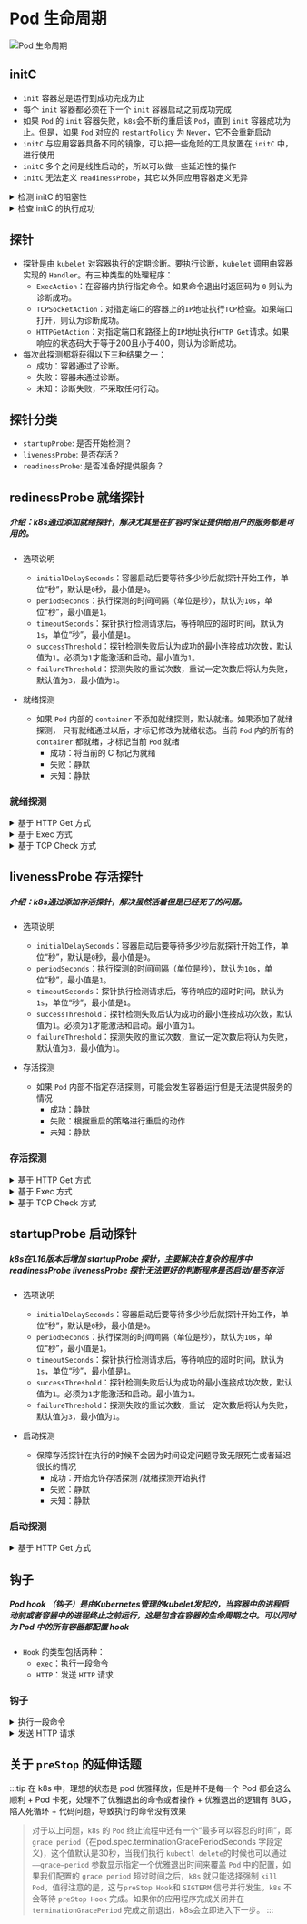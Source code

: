 # Pod 生命周期

![Pod 生命周期](/img/k8s/podLifeCycle.png)

## initC
+ `init` 容器总是运行到成功完成为止
+ 每个 `init` 容器都必须在下一个 `init` 容器启动之前成功完成
+ 如果 `Pod` 的 `init` 容器失败，`k8s`会不断的重启该 `Pod`，直到 `init` 容器成功为止。但是，如果 `Pod` 对应的 `restartPolicy` 为 `Never`，它不会重新启动
+ `initC` 与应用容器具备不同的镜像，可以把一些危险的工具放置在 `initC` 中，进行使用
+ `initC` 多个之间是线性启动的，所以可以做一些延迟性的操作
+ `initC` 无法定义 `readinessProbe`，其它以外同应用容器定义无异

<details>
<summary>检测 initC 的阻塞性</summary>

```yaml showLineNumbers
apiVersion: v1
kind: Pod
metadata:
  name: initc-1
  labels:
    app: initc
spec:
  containers:
  - name: myapp-container
    image: wangyanglinux/tools:busybox
    command: ['sh', '-c', 'echo The app is running! && sleep 3600']
  initContainers:
  - name: init-myservice
    image: wangyanglinux/tools:busybox
    command: ['sh', '-c', 'until nslookup myservice; do echo waiting for myservice; sleep 2; done;']
  - name: init-mydb
    image: wangyanglinux/tools:busybox
    command: ['sh', '-c', 'until nslookup mydb; do echo waiting for mydb; sleep 2; done;']
```

<details>
<summary>唤醒</summary>

```shell showLineNumbers
kubectl create svc clusterip myservice --tcp=80:80
kubectl create svc clusterip mydb --tcp=80:80
```

</details>
</details>


<details>
<summary>检查 initC 的执行成功</summary>

```yaml showLineNumbers
apiVersion: v1
kind: Pod
metadata:
 name: myapp-pod
 labels:
   app: myapp
spec:
 containers:
 - name: myapp
   image: wangyanglinux/myapp:v1.0
 initContainers:
 - name: randexit
     image: wangyanglinux/tools:randexitv1
   args: ["--exitcode=1"]
```

<details>
<summary>镜像构建</summary>

```yaml showLineNumbers
FROM alpine
ADD ./randexit /root
RUN chmod +x /root/randexit
CMD ["--sleeptime=5"]  
ENTRYPOINT ["/root/randexit"]
```

</details>

<details>
<summary>命令代码</summary>

```golang showLineNumbers
package main

import (
    "flag"
    "fmt"
    "math/rand"
    "os"
    "time"
)

func main() {
    sleepTime := flag.Int("sleeptime", 4, "休眠时间")
    exitcode := flag.Int("exitcode", 2, "返回码")
    flag.Parse()
    sleeptimeDing := *sleepTime
    // 处理休眠逻辑
    for *sleepTime >= 0 {
        time.Sleep(time.Second * 1)
        *sleepTime--
    }
    // 产生随机返回码
    // exitcode 值为 0, 返回码为 0
    // exitcode 值为 1，返回码为 1
    // 否则随机产生返回码
    if *exitcode == 0 {
        fmt.Printf("休眠 %v 秒，返回码为 %v！\n", sleeptimeDing, 0)
        os.Exit(0)
    } else if *exitcode == 1 {
        fmt.Printf("休眠 %v 秒，返回码为 %v！\n", sleeptimeDing, 1)
        os.Exit(1)
    } else {
        rand.Seed(time.Now().UnixNano())
        num := rand.Intn(100)
        if num >= 50 {
            fmt.Printf("休眠 %v 秒，产生的随机数为 %v，大于等于 50 ，返回码为 %v！\n", sleeptimeDing, num, 1)
            os.Exit(1)
        } else {
            fmt.Printf("休眠 %v 秒，产生的随机数为 %v，小于等于 50 ，返回码为 %v！\n", sleeptimeDing, num, 0)
            os.Exit(0)
        }
    }
}
```

</details>

</details>

## 探针
+ 探针是由 `kubelet` 对容器执行的定期诊断。要执行诊断，`kubelet` 调用由容器实现的 `Handler`。有三种类型的处理程序：
    + `ExecAction`：在容器内执行指定命令。如果命令退出时返回码为 `0` 则认为诊断成功。
    + `TCPSocketAction`：对指定端口的容器上的`IP`地址执行`TCP`检查。如果端口打开，则认为诊断成功。
    + `HTTPGetAction`：对指定端口和路径上的`IP`地址执行`HTTP Get`请求。如果响应的状态码大于等于200且小于400，则认为诊断成功。
+ 每次此探测都将获得以下三种结果之一：
    + 成功：容器通过了诊断。
    + 失败：容器未通过诊断。
    + 未知：诊断失败，不采取任何行动。

## 探针分类
+ `startupProbe`: 是否开始检测？
+ `livenessProbe`: 是否存活？
+ `readinessProbe`: 是否准备好提供服务？

## redinessProbe 就绪探针
##### 介绍：k8s通过添加就绪探针，解决尤其是在扩容时保证提供给用户的服务都是可用的。
+ 选项说明
    + `initialDelaySeconds`：容器启动后要等待多少秒后就探针开始工作，单位“秒”，默认是`0`秒，最小值是`0`。
    + `periodSeconds`：执行探测的时间间隔（单位是秒），默认为`10s`，单位“秒”，最小值是`1`。
    + `timeoutSeconds`：探针执行检测请求后，等待响应的超时时间，默认为`1s`，单位“秒”，最小值是`1`。
    + `successThreshold`：探针检测失败后认为成功的最小连接成功次数，默认值为`1`。必须为`1`才能激活和启动。最小值为`1`。
    + `failureThreshold`：探测失败的重试次数，重试一定次数后将认为失败，默认值为`3`，最小值为`1`。

+ 就绪探测
    + 如果 `Pod` 内部的 `container` 不添加就绪探测，默认就绪。如果添加了就绪探测， 只有就绪通过以后，才标记修改为就绪状态。当前 `Pod` 内的所有的 `container` 都就绪，才标记当前 `Pod` 就绪
        + 成功：将当前的 C 标记为就绪
        + 失败：静默
        + 未知：静默

### 就绪探测


<details>
<summary>基于 HTTP Get 方式</summary>

```yaml showLineNumbers
apiVersion: v1
kind: Pod
metadata:
 name: readiness-httpget-pod
 namespace: default
 labels:
   app: myapp
   env: test
spec:
 containers:
 - name: readiness-httpget-container
   image: wangyanglinux/myapp:v1.0
   imagePullPolicy: IfNotPresent
   readinessProbe:
     httpGet:
       port: 80
       path: /index1.html
     initialDelaySeconds: 1
     periodSeconds: 3
```

</details>

<details>
<summary>基于 Exec 方式</summary>

```yaml showLineNumbers
apiVersion: v1
kind: Pod
metadata:
 name: readiness-exec-pod
 namespace: default
spec:
 containers:
 - name: readiness-exec-container
   image: wangyanglinux/tools:busybox
   imagePullPolicy: IfNotPresent
   command: ["/bin/sh","-c","touch /tmp/live ; sleep 60; rm -rf /tmp/live;
sleep
3600"]
   readinessProbe:
     exec:
       command: ["test","-e","/tmp/live"]
     initialDelaySeconds: 1
     periodSeconds: 3
```

</details>

<details>
<summary>基于 TCP Check 方式</summary>

```yaml showLineNumbers
apiVersion: v1
kind: Pod
metadata:
 name: readiness-tcp-pod
spec:
 containers:
 - name: readiness-exec-container
   image: wangyanglinux/myapp:v1.0
   readinessProbe:
     initialDelaySeconds: 5
     timeoutSeconds: 1
     tcpSocket:
       port: 80
```

</details>

## livenessProbe 存活探针
##### 介绍：k8s通过添加存活探针，解决虽然活着但是已经死了的问题。
+ 选项说明
    + `initialDelaySeconds`：容器启动后要等待多少秒后就探针开始工作，单位“秒”，默认是`0`秒，最小值是`0`。
    + `periodSeconds`：执行探测的时间间隔（单位是秒），默认为`10s`，单位“秒”，最小值是`1`。
    + `timeoutSeconds`：探针执行检测请求后，等待响应的超时时间，默认为`1s`，单位“秒”，最小值是`1`。
    + `successThreshold`：探针检测失败后认为成功的最小连接成功次数，默认值为`1`。必须为`1`才能激活和启动。最小值为`1`。
    + `failureThreshold`：探测失败的重试次数，重试一定次数后将认为失败，默认值为`3`，最小值为`1`。

+ 存活探测
    + 如果 `Pod` 内部不指定存活探测，可能会发生容器运行但是无法提供服务的情况
        + 成功：静默
        + 失败：根据重启的策略进行重启的动作
        + 未知：静默
### 存活探测

<details>
<summary>基于 HTTP Get 方式</summary>

```yaml showLineNumbers
apiVersion: v1
kind: Pod
metadata:
 name: liveness-httpget-pod
 namespace: default
spec:
 containers:
 - name: liveness-httpget-container
   image: wangyanglinux/myapp:v1.0
   imagePullPolicy: IfNotPresent
   ports:
   - name: http
     containerPort: 80
   livenessProbe:
     httpGet:
       port: 80
       path: /index.html
     initialDelaySeconds: 1
     periodSeconds: 3
     timeoutSeconds: 3
```

</details>

<details>
<summary>基于 Exec 方式</summary>

```yaml showLineNumbers
apiVersion: v1
kind: Pod
metadata:
 name: liveness-exec-pod
 namespace: default
spec:
 containers:
 - name: liveness-exec-container
   image: wangyanglinux/tools:busybox
   imagePullPolicy: IfNotPresent
   command: ["/bin/sh","-c","touch /tmp/live ; sleep 60; rm -rf /tmp/live;
sleep
3600"]
   livenessProbe:
     exec:
       command: ["test","-e","/tmp/live"]
     initialDelaySeconds: 1
     periodSeconds: 3
```

</details>

<details>
<summary>基于 TCP Check 方式</summary>

```yaml showLineNumbers
apiVersion: v1
kind: Pod
metadata:
 name: liveness-tcp-pod
spec:
 containers:
 - name: liveness-tcp-container
   image: wangyanglinux/myapp:v1.0
   livenessProbe:
     initialDelaySeconds: 5
     timeoutSeconds: 1
     tcpSocket:
       port: 80
```

</details>

## startupProbe 启动探针
##### k8s在1.16版本后增加 startupProbe 探针，主要解决在复杂的程序中 readinessProbe livenessProbe 探针无法更好的判断程序是否启动/是否存活
+ 选项说明
    + `initialDelaySeconds`：容器启动后要等待多少秒后就探针开始工作，单位“秒”，默认是`0`秒，最小值是`0`。
    + `periodSeconds`：执行探测的时间间隔（单位是秒），默认为`10s`，单位“秒”，最小值是`1`。
    + `timeoutSeconds`：探针执行检测请求后，等待响应的超时时间，默认为`1s`，单位“秒”，最小值是`1`。
    + `successThreshold`：探针检测失败后认为成功的最小连接成功次数，默认值为`1`。必须为`1`才能激活和启动。最小值为`1`。
    + `failureThreshold`：探测失败的重试次数，重试一定次数后将认为失败，默认值为`3`，最小值为`1`。

+ 启动探测
    + 保障存活探针在执行的时候不会因为时间设定问题导致无限死亡或者延迟很长的情况
        + 成功：开始允许存活探测 /就绪探测开始执行
        + 失败：静默
        + 未知：静默
### 启动探测

<details>
<summary>基于 HTTP Get 方式</summary>

```yaml showLineNumbers
apiVersion: v1
kind: Pod
metadata:
 name: startupprobe-1
 namespace: default
spec:
 containers:
 - name: myapp-container
   image: wangyanglinux/myapp:v1.0
   imagePullPolicy: IfNotPresent
   ports:
   - name: http
     containerPort: 80
   readinessProbe:
     httpGet:
       port: 80
       path: /index2.html
     initialDelaySeconds: 1
     periodSeconds: 3
   startupProbe:
      httpGet:
       path: /index1.html
       port: 80
     failureThreshold: 30
     periodSeconds: 10
```
> 应用程序将会有最多 5 分钟 failureThreshold * periodSeconds（30 * 10 = 300s）的时间来完成其启动过程。
</details>


## 钩子
##### Pod hook （钩子）是由Kubernetes管理的kubelet发起的，当容器中的进程启动前或者容器中的进程终止之前运行，这是包含在容器的生命周期之中。可以同时为 Pod 中的所有容器都配置 hook
+ `Hook` 的类型包括两种：
    + `exec`：执行一段命令
    + `HTTP`：发送 `HTTP` 请求

### 钩子

<details>
<summary>执行一段命令</summary>

```yaml showLineNumbers
apiVersion: v1
kind: Pod
metadata:
 name: lifecycle-exec-pod
spec:
 containers:
 - name: lifecycle-exec-container
   image: wangyanglinux/myapp:v1
   lifecycle:
     postStart:
       exec:
        command: ["/bin/sh", "-c", "echo postStart > /usr/share/message"]
     preStop:
       exec:
        command: ["/bin/sh", "-c", "echo preStop > /usr/share/message"]
```

</details>

<details>
<summary>发送 HTTP 请求</summary>

<details>
<summary>开启一个测试 webServer</summary>

```shell showLineNumbers
docker run -it --rm -p 1234:80 wangyanglinux/myapp:v1.0
```

</details>

```yaml showLineNumbers
apiVersion: v1
kind: Pod
metadata:
 name: lifecycle-httpget-pod
 labels:
   name: lifecycle-httpget-pod
spec:
 containers:
 - name: lifecycle-httpget-container
   image: wangyanglinux/myapp:v1.0
   ports:
     - containerPort: 80
   lifecycle:
     postStart:
       httpGet:
         host: 192.168.66.11
         path: index.html
         port: 1234
     preStop:
       httpGet:
         host: 192.168.66.11
         path: hostname.html
         port: 1234
```

</details>

## 关于 `preStop` 的延伸话题

:::tip
在 k8s 中，理想的状态是 pod 优雅释放，但是并不是每一个 Pod 都会这么顺利
    + Pod 卡死，处理不了优雅退出的命令或者操作
    + 优雅退出的逻辑有 BUG，陷入死循环
    + 代码问题，导致执行的命令没有效果

> 对于以上问题，`k8s` 的 `Pod` 终止流程中还有一个“最多可以容忍的时间”，即 `grace period`（在pod.spec.terminationGracePeriodSeconds 字段定义)，这个值默认是30秒，当我们执行 `kubectl delete`的时候也可以通过 `——grace—period` 参数显示指定一个优雅退出时间来覆盖 `Pod` 中的配置，如果我们配置的 `grace period` 超过时间之后，`k8s` 就只能选择强制 `kill Pod`。值得注意的是，这与`preStop Hook`和 `SIGTERM` 信号并行发生。`k8s` 不会等待 `preStop Hook` 完成。如果你的应用程序完成关闭并在`terminationGracePeriod` 完成之前退出，k8s会立即进入下一步。
:::

